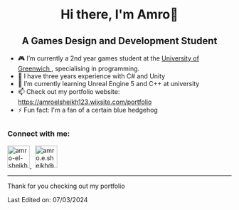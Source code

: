 <h1 align="center"> Hi there, I'm Amro👋</h1>

  <h2 align="center"> A Games Design and Development Student </h2>

  <div align = "left">

- 🎮 I’m currently a 2nd year games student at the <a href="https://www.gre.ac.uk/ "> University of Greenwich </a>, specialising in programming.
- 🔭 I have three years experience with C# and Unity
- 🌱 I’m currently learning Unreal Engine 5 and C++ at university
- 📫 Check out my portfolio website: https://amroelsheikh123.wixsite.com/portfolio
- ⚡ Fun fact: I'm a fan of a certain blue hedgehog
  </div>
##
<!-- Contact Stuff -->
<h3 align = "left" > Connect with me: </h3>
<p>
<!-- Linkedin -->
<a href ="https://www.linkedin.com/in/amro-el-sheikh/">
<img src="https://content.linkedin.com/content/dam/me/business/en-us/amp/brand-site/v2/bg/LI-Bug.svg.original.svg" alt="amro-el-sheikh - Linkedin" width= "50" height="50"> </a> &nbsp; 
  
<!-- Email -->
<a href = "mailto:amro.e.sheikh@gmail.com">
<img src="https://lh3.googleusercontent.com/0rpHlrX8IG77awQMuUZpQ0zGWT7HRYtpncsuRnFo6V3c8Lh2hPjXnEuhDDd-OsLz1vua4ld2rlUYFAaBYk-rZCODmi2eJlwUEVsZgg" alt="amro.e.sheikh@gmail.com" width= "50" height="50"> </a>
</p>

---
<div align ="left">
Thank for you checking out my portfolio


Last Edited on: 07/03/2024
</div>

